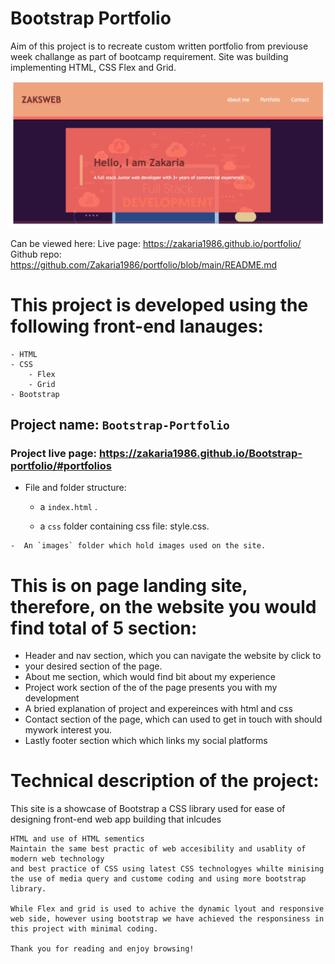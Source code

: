 # Bootstrap Portfolio 

Aim of this project is to recreate custom written portfolio from previouse week challange as part of bootcamp requirement. Site was building implementing HTML, CSS Flex and Grid. 



![alt text](/img/headsect.png)



Can be viewed here:
Live page: https://zakaria1986.github.io/portfolio/
Github repo: https://github.com/Zakaria1986/portfolio/blob/main/README.md

#  This project is developed using the following front-end lanauges:

    - HTML
    - CSS
        - Flex
        - Grid
    - Bootstrap 
    

 ## Project name: `Bootstrap-Portfolio`

 ### Project live page: https://zakaria1986.github.io/Bootstrap-portfolio/#portfolios

   
   - File and folder structure:

     - a `index.html` .

     - a `css` folder containing css file: style.css.

    -  An `images` folder which hold images used on the site. 

# This is on page landing site, therefore, on the website you would find total of 5 section:

* Header and nav section, which you can navigate the website by click to 
* your desired section of the page.
* About me section, which would find bit about my experience
* Project work section of the of the page presents you with my development
* A bried explanation of project and expereinces with html and css 
* Contact section of the page, which can used to get in touch with should mywork interest you.
* Lastly footer section which which links my social platforms

# Technical description of the project:

This site is a showcase of Bootstrap a CSS library used for ease of designing front-end web app building that inlcudes 

    HTML and use of HTML sementics
    Maintain the same best practic of web accesibility and usablity of modern web technology
    and best practice of CSS using latest CSS technologyes whilte minising the use of media query and custome coding and using more bootstrap library. 

    While Flex and grid is used to achive the dynamic lyout and responsive web side, however using bootstrap we have achieved the responsiness in this project with minimal coding. 
    
    Thank you for reading and enjoy browsing!

[def]: img/about_me.jpeg
